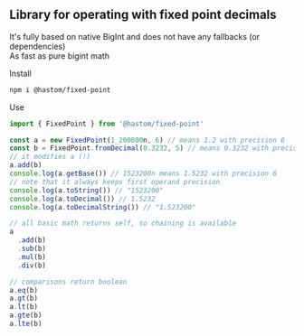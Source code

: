 ## Library for operating with fixed point decimals

It's fully based on native BigInt and does not have any fallbacks (or dependencies)  
As fast as pure bigint math

Install
```bash
npm i @hastom/fixed-point
```

Use

```ts
import { FixedPoint } from '@hastom/fixed-point'

const a = new FixedPoint(1_200000n, 6) // means 1.2 with precision 6
const b = FixedPoint.fromDecimal(0.3232, 5) // means 0.3232 with precision 5
// it modifies a (!)
a.add(b)
console.log(a.getBase()) // 1523200n means 1.5232 with precision 6
// note that it always keeps first operand precision
console.log(a.toString()) // "1523200"
console.log(a.toDecimal()) // 1.5232
console.log(a.toDecimalString()) // "1.523200"

// all basic math returns self, so chaining is available
a
  .add(b)
  .sub(b)
  .mul(b)
  .div(b)

// comparisons return boolean
a.eq(b)
a.gt(b)
a.lt(b)
a.gte(b)
a.lte(b)
```
